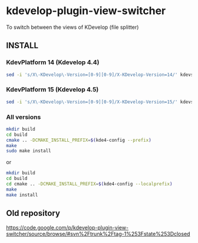kdevelop-plugin-view-switcher
=============================

To switch between the views of KDevelop (file splitter)

INSTALL
-------

### KdevPlatform 14 (Kdevelop 4.4)

```sh
sed -i 's/X\-KDevelop\-Version=[0-9][0-9]/X-KDevelop-Version=14/' kdevswitchviewer.desktop
```

### KdevPlatform 15 (Kdevelop 4.5)

```sh
sed -i 's/X\-KDevelop\-Version=[0-9][0-9]/X-KDevelop-Version=15/' kdevswitchviewer.desktop
```

### All versions

```sh
mkdir build
cd build
cmake .. -DCMAKE_INSTALL_PREFIX=$(kde4-config --prefix)
make
sudo make install
```

or

```sh
mkdir build
cd build
cd cmake .. -DCMAKE_INSTALL_PREFIX=$(kde4-config --localprefix)
make
make install
```

Old repository
--------------

https://code.google.com/p/kdevelop-plugin-view-switcher/source/browse/#svn%2Ftrunk%2Ftag-1%253Fstate%253Dclosed
